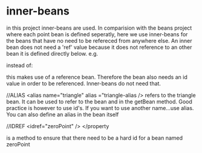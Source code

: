 # inner-beans
in this project inner-beans are used. In comparision with the beans project where each point bean is defined seperatly, here we use inner-beans for
the beans that have no need to be refereced from anywhere else. An inner bean does not need a 'ref' value because it does not reference to an other bean
it is defined directly below. e.g.
<bean id="triangle" class="Triangle">
<property name="pointB">
            <bean class="Point">
                <property name="x" value="-20"/>
                <property name="y" value="0"/>
            </bean>
</property>
</bean>

instead of:
<bean id="triangle" class="Triangle">
  <property name="pointA" ref="pointZero"/>
</bean>
  
<bean id="pointZero" class="Point">
    <property name="x" value="0"/>
    <property name="y" value="0"/>
</bean>

this makes use of a reference bean. Therefore the bean also needs an id value in order to be referenced. Inner-beans do not need that.

//ALIAS
<alias name="triangle" alias ="triangle-alias />
refers to the triangle bean. It can be used to refer to the bean and in the getBean method. Good practice is however to use id's. If you want to use another
name...use alias. You can also define an alias in the bean itself

<bean id="triangle" class="Triangle" alias="triangle-alias">

//IDREF
<property>
 <idref="zeroPoint" />
 </property

is a method to ensure that there need to be a hard id for a bean named zeroPoint